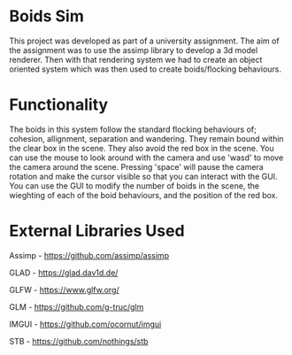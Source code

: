 # Boids Sim
This project was developed as part of a university assignment. The aim of the assignment was to use the assimp library to develop a 3d model renderer. Then with that rendering system we had to create an object oriented system which was then used to create boids/flocking behaviours.

# Functionality
The boids in this system follow the standard flocking behaviours of; cohesion, allignment, separation and wandering. They remain bound within the clear box in the scene. They also avoid the red box in the scene.
You can use the mouse to look around with the camera and use 'wasd' to move the camera around the scene. Pressing 'space' will pause the camera rotation and make the cursor visible so that you can interact with the GUI.
You can use the GUI to modify the number of boids in the scene, the wieghting of each of the boid behaviours, and the position of the red box.

# External Libraries Used

Assimp - https://github.com/assimp/assimp

GLAD - https://glad.dav1d.de/

GLFW - https://www.glfw.org/

GLM - https://github.com/g-truc/glm

IMGUI - https://github.com/ocornut/imgui

STB - https://github.com/nothings/stb
